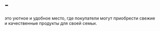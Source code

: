 # -
это уютное и удобное место, где покупатели могут приобрести свежие и качественные продукты для своей семьи.
